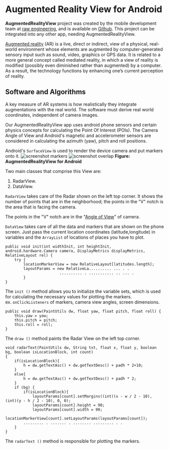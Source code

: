 # Augmented Reality View for Android 


**AugmentedRealityView** project was created by the mobile development team at [raw engineering](http://raweng.com "raw engineering."), and is available on [Github](https://github.com/Bhide/AugmentedRealityView.git). This project can be integrated into any other app, needing AugmentedRealityView.


[Augmented reality](http://en.wikipedia.org/wiki/Augmented_reality) (AR) is a live, direct or indirect, view of a physical, real-world environment whose elements are augmented by computer-generated sensory input such as sound, video, graphics or GPS data. It is related to a more general concept called mediated reality, in which a view of reality is modified (possibly even diminished rather than augmented) by a computer. As a result, the technology functions by enhancing one’s current perception of reality.


## Software and Algorithms 
A key measure of AR systems is how realistically they integrate augmentations with the real world. The software must derive real world coordinates, independent of camera images.

Our AugmentedRealityView app uses android phone sensors and certain physics concepts for calculating the Point Of Interest (POIs).
The Camera Angle of View and Android's magnetic and accelerometer sensors are considered in calculating the azimuth (yaw), pitch and roll positions.

Android's `SurfaceView` is used to render the device camera and put markers onto it.
![screenshot markers](https://raw.github.com/Bhide/AugmentedRealityView/master/screenshots/ARView.png)
![screenshot overlap](https://raw.github.com/Bhide/AugmentedRealityView/master/screenshots/places_near_list.png)
**Figure: AugmentedRealityView for Android**

Two main classes that comprise this View are:

1. RadarView.
2. DataView.

`RadarView` takes care of the Radar shown on the left top corner. It shows the number of points that are in the neighborhood; the points in the "V" notch is the area that is facing the camera.

The points in the "V" notch are in the "[Angle of View](http://en.wikipedia.org/wiki/Angle_of_view)" of camera.

`DataView` takes care of all the data and markers that are shown on the phone screen. Just pass the current location coordinates (latitude,longitude) in variables and the `ArrayList` of locations of places you have to plot.  

	public void init(int widthInit, int heightInit, android.hardware.Camera camera, DisplayMetrics displayMetrics, RelativeLayout rel) {
		try {
			locationMarkerView = new RelativeLayout[latitudes.length];
			layoutParams = new RelativeLa.......... ... . .
	                        .......... . ........... .. ... .
		    }
	}  
	
	
The `init ()` method allows you to initialize the variable sets, which is used for calculating the necessary values for plotting the markers.   
ex. `onClickListeners` of markers, camera view angles, screen dimensions.  


	public void draw(PaintUtils dw, float yaw, float pitch, float roll) {
		this.yaw = yaw;
		this.pitch = pitch;
		this.roll = roll;	
	}


The `draw ()` method paints the Radar View on the left top corner.

	void radarText(PaintUtils dw, String txt, float x, float y, boolean bg, boolean isLocationBlock, int count) 		
	{
		if(isLocationBlock){
			h = dw.getTextAsc() + dw.getTextDesc() + padh * 2+10;
		}
		else{
			h = dw.getTextAsc() + dw.getTextDesc() + padh * 2;
		}
		if (bg) {
			if(isLocationBlock){
				layoutParams[count].setMargins((int)(x - w / 2 - 10), (int)(y - h / 2 - 10), 0, 0);
				layoutParams[count].height = 90;
				layoutParams[count].width = 90;
				locationMarkerView[count].setLayoutParams(layoutParams[count]);
			......... . ....... . ........ ......... . .
		}
	}
		
The `radarText ()` method is responsible for plotting the markers.
